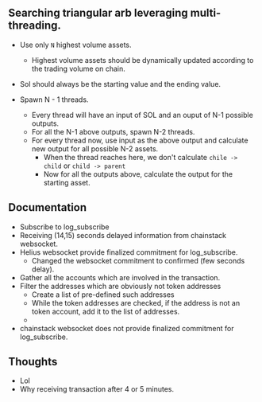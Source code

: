 ## Searching triangular arb leveraging multi-threading.


- Use only `N` highest volume assets.
    - Highest volume assets should be dynamically updated according to the trading volume on chain.

- Sol should always be the starting value and the ending value.

- Spawn N - 1 threads.
    - Every thread will have an input of SOL and an ouput of N-1 possible outputs.
    - For all the N-1 above outputs, spawn N-2 threads.
    - For every thread now, use input as the above output and calculate new output for all possible N-2 assets.
        - When the thread reaches here, we don't calculate `chile -> child` or `child -> parent`
        - Now for all the outputs above, calculate the output for the starting asset.


## Documentation
- Subscribe to log_subscribe 
- Receiving (14,15) seconds delayed information from chainstack websocket.
- Helius websocket provide finalized commitment for log_subscribe.
    - Changed the websocket commitment to confirmed (few seconds delay).
- Gather all the accounts which are involved in the transaction.
- Filter the addresses which are obviously not token addresses
    - Create a list of pre-defined such addresses
    - While the token addresses are checked, if the address is not an token account, add it to the list of addresses.
    - 
- chainstack websocket does not provide finalized commitment for log_subscribe.


## Thoughts  
- Lol
- Why receiving transaction after 4 or 5 minutes.
